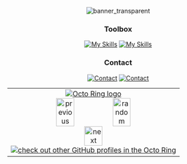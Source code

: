 <div align="center">

![banner_transparent](https://user-images.githubusercontent.com/34923485/229663147-74269791-fb09-4bc5-a993-aa0f8b9fb411.png)

### Toolbox
[![My Skills](https://skillicons.dev/icons?i=django,fastapi,flask,nodejs,css,html,aws,cloudflare,heroku,nginx,vercel,git,github,gitlab,js)](https://skillicons.dev)
[![My Skills](https://skillicons.dev/icons?i=py,mongodb,mysql,postgres,linux,ps,postman,vscode)](https://skillicons.dev)

### Contact
[![Contact](https://rdgb.net/i/IK55r.png)](mailto:dapanon+github@protonmail.com) [![Contact](https://skillicons.dev/icons?i=discord)](https://discord.com/users/100072795462971392)

</div>


<table style="margin: auto;">
    <tbody>
        <tr>
            <td style="text-align: center;">
                <a href="https://octo-ring.com/"><img src="https://octo-ring.com/static/img/widget/top.png" alt="Octo Ring logo" align="top"></a>
                <br>
                <a href="https://octo-ring.com/p/Haste171/prev"><img src="https://octo-ring.com/static/img/widget/prev.png" width="33%" alt="previous" align="top" title="previous profile"></a>
                <a href="https://octo-ring.com/p/Haste171/random"><img src="https://octo-ring.com/static/img/widget/random.png" width="33%" alt="random" align="top" title="random profile"></a>
                <a href="https://octo-ring.com/p/Haste171/next"><img src="https://octo-ring.com/static/img/widget/next.png" width="33%" alt="next" align="top" title="next profile"></a>
                <br>
                <a href="https://octo-ring.com/"><img src="https://octo-ring.com/static/img/widget/bottom.png" alt="check out other GitHub profiles in the Octo Ring" align="top"></a>
            </td>
        </tr>
    </tbody>
</table>

